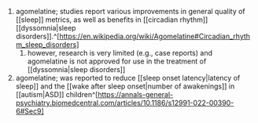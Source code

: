 1. agomelatine; studies report various improvements in general quality of [[sleep]] metrics, as well as benefits in [[circadian rhythm]] [[dyssomnia|sleep disorders]].^[https://en.wikipedia.org/wiki/Agomelatine#Circadian_rhythm_sleep_disorders]
	1. however, research is very limited (e.g., case reports) and agomelatine is not approved for use in the treatment of [[dyssomnia|sleep disorders]]
2. agomelatine; was reported to reduce [[sleep onset latency|latency of sleep]] and the [[wake after sleep onset|number of awakenings]] in [[autism|ASD]] children^[https://annals-general-psychiatry.biomedcentral.com/articles/10.1186/s12991-022-00390-6#Sec9]